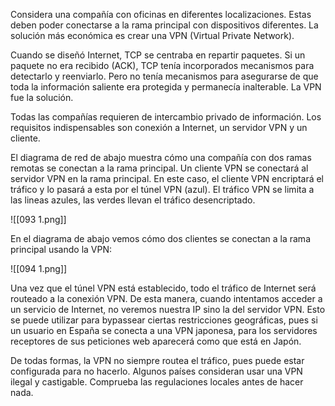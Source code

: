 Considera una compañía con oficinas en diferentes localizaciones. Estas deben poder conectarse a la rama principal con dispositivos diferentes. La solución más económica es crear una VPN (Virtual Private Network).

Cuando se diseñó Internet, TCP se centraba en repartir paquetes. Si un paquete no era recibido (ACK), TCP tenía incorporados mecanismos para detectarlo y reenviarlo. Pero no tenía mecanismos para asegurarse de que toda la información saliente era protegida y permanecía inalterable. La VPN fue la solución.

Todas las compañías requieren de intercambio privado de información. Los requisitos indispensables son conexión a Internet, un servidor VPN y un cliente.

El diagrama de red de abajo muestra cómo una compañía con dos ramas remotas se conectan a la rama principal. Un cliente VPN se conectará al servidor VPN en la rama principal. En este caso, el cliente VPN encriptará el tráfico y lo pasará a esta por el túnel VPN (azul). El tráfico VPN se limita a las lineas azules, las verdes llevan el tráfico desencriptado.

![[093 1.png]]

En el diagrama de abajo vemos cómo dos clientes se conectan a la rama principal usando la VPN:

![[094 1.png]]

Una vez que el túnel VPN está establecido, todo el tráfico de Internet será routeado a la conexión VPN. De esta manera, cuando intentamos acceder a un servicio de Internet, no veremos nuestra IP sino la del servidor VPN. Esto se puede utilizar para bypassear ciertas restricciones geográficas, pues si un usuario en España se conecta a una VPN japonesa, para los servidores receptores de sus peticiones web aparecerá como que está en Japón.

De todas formas, la VPN no siempre routea el tráfico, pues puede estar configurada para no hacerlo. Algunos países consideran usar una VPN ilegal y castigable. Comprueba las regulaciones locales antes de hacer nada.
